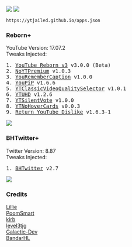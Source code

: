 <a href="altstore://source?URL=https://raw.githubusercontent.com/ytjailed/ytjailed.github.io/main/apps.json"><img src="https://img.shields.io/badge/AltStore-Add%20This%20Source-brightgreen?style=for-the-badge"></a>
<a href="https://altsource.by.lao.sb/browse/?source=https%3A%2F%2Fraw.githubusercontent.com%2Fytjailed%2Fytjailed.github.io%2Fmain%2Fapps.json"><img src="https://img.shields.io/badge/AltStore-Browse-blue?style=for-the-badge"></a>

`https://ytjailed.github.io/apps.json`

### Reborn+
YouTube Version: 17.07.2<br/>
Tweaks Injected:
<pre>
1. <a href="https://github.com/LillieWeeb001/iOS-Tweaks" title="Lillie's GitHub">YouTube Reborn v3</a> v3.0.0 (Beta)
2. <a href="https://poomsmart.github.io/repo/depictions/noytpremium.html" title="PoomSmart's Repo">NoYTPremium</a> v1.0.3
3. <a href="https://poomsmart.github.io/repo/depictions/youremembercaption.html" title="PoomSmart's Repo">YouRememberCaption</a> v1.0.0
4. <a href="https://github.com/PoomSmart/YouPiP" title="PoomSmart's GitHub">YouPiP</a> v1.6.6
5. <a href="https://github.com/PoomSmart/YTClassicVideoQualitySelector" title="PoomSmart's GitHub">YTClassicVideoQualitySelector</a> v1.0.1
6. <a href="https://github.com/PoomSmart/YTUHD" title="PoomSmart's GitHub">YTUHD</a> v1.2.6
7. <a href="https://poomsmart.github.io/repo/depictions/ytsilentvote.html" title="PoomSmart's Repo">YTSilentVote</a> v1.0.0
8. <a href="https://github.com/level3tjg/YTNoHoverCards" title="level3tjg's GitHub">YTNoHoverCards</a> v0.0.3
9. <a href="https://chariz.com/get/return-youtube-dislike/" title="Chariz Repo">Return YouTube Dislike</a> v1.6.3-1
</pre>
<a href="altstore://install?URL=https://github.com/ytjailed/ytjailed.github.io/releases/download/0.1/Reborn_5-3-4_17-07-2.ipa"><img src="https://img.shields.io/badge/AltStore-Install%20YouTubeReborn%2B-red?style=for-the-badge"></a>

### BHTwitter+
Twitter Version: 8.87<br/>
Tweaks Injected:
<pre>
1. <a href="https://github.com/BandarHL/BHTwitter" title="BandarHL' GitHub">BHTwitter</a> v2.7
</pre>
<a href="altstore://install?URL=https://github.com/ytjailed/ytjailed.github.io/releases/download/0.1/BHTwitter_2-7_8-87.ipa"><img src="https://img.shields.io/badge/AltStore-Install%20BHTwitter%2B-red?style=for-the-badge"></a>

### Credits
[Lillie](https://github.com/LillieWeeb001)<br/>
[PoomSmart](https://github.com/PoomSmart)<br/>
[kirb](https://github.com/kirb)<br/>
[level3tjg](https://github.com/level3tjg)<br/>
[Galactic-Dev](https://github.com/Galactic-Dev)<br/>
[BandarHL](https://github.com/BandarHL)
